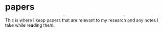 # papers
This is where I keep papers that are relevant to my research and any notes I take while reading them.
